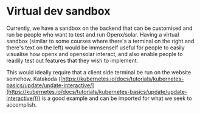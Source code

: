 # Virtual dev sandbox

Currently, we have a sandbox on the backend that can be customised and run be people who want to test and run Openx/solar.   Having a virtual sandbox \(similar to some courses where there's a terminal on the right and there's text on the left\) would be immsenself useful for people to easily visualise  how openx and opensolar interact, and also enable people to readily test out features that they wish to implement.  
  
This would ideally require that a client side terminal be run on the website somehow. Katakoda \([https://kubernetes.io/docs/tutorials/kubernetes-basics/update/update-interactive/](https://kubernetes.io/docs/tutorials/kubernetes-basics/update/update-interactive/)\) is a good example and can be imported for what we seek to accomplish.

